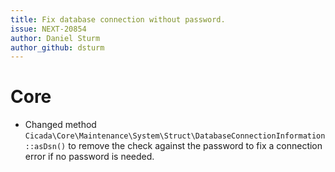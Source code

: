 ```yaml
---
title: Fix database connection without password.
issue: NEXT-20854
author: Daniel Sturm
author_github: dsturm
---
```

# Core
* Changed method `Cicada\Core\Maintenance\System\Struct\DatabaseConnectionInformation::asDsn()` to remove the check against the password to fix a connection error if no password is needed.
